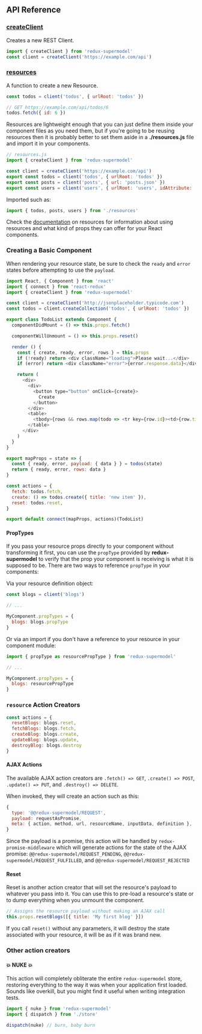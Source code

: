 ## API Reference

### [createClient](createClient.md)

Creates a new REST Client.

```js
import { createClient } from 'redux-supermodel'
const client = createClient('https://example.com/api')
```

### [resources](resources.md)

A function to create a new Resource.

```js
const todos = client('todos', { urlRoot: 'todos' })

// GET https://example.com/api/todos/6
todos.fetch({ id: 6 })
```

Resources are lightweight enough that you can just define them inside your component files as you need them, but if you're going to be reusing resources then it is probably better to set them aside in a **./resources.js** file and import it in your components.

```js
// resources.js
import { createClient } from 'redux-supermodel'

const client = createClient('https://example.com/api')
export const todos = client('todos', { urlRoot: 'todos' })
export const posts = client('posts', { url: 'posts.json' })
export const users = client('users', { urlRoot: 'users', idAttribute: 'userId' })
```

Imported such as:

```js
import { todos, posts, users } from './resources'
```

Check the [documentation](resources.md) on resources for information about using resources and what kind of props they can offer for your React components.

### Creating a Basic Component

When rendering your resource state, be sure to check the `ready` and `error` states before attempting to use the `payload`.

```js
import React, { Component } from 'react'
import { connect } from 'react-redux'
import { createClient } from 'redux-supermodel'

const client = createClient('http://jsonplaceholder.typicode.com')
const todos = client.createCollection('todos', { urlRoot: 'todos' })

export class TodoList extends Component {
  componentDidMount = () => this.props.fetch()

  componentWillUnmount = () => this.props.reset()

  render () {
    const { create, ready, error, rows } = this.props
    if (!ready) return <div className="loading">Please wait...</div>
    if (error) return <div className="error">{error.response.data}</div>

    return (
      <div>
        <div>
          <button type="button" onClick={create}>
            Create
          </button>
        </div>
        <table>
          <tbody>{rows && rows.map(todo => <tr key={row.id}><td>{row.title}</td></tr>)}</tbody>
        </table>
      </div>
    )
  }
}

export mapProps = state => {
  const { ready, error, payload: { data } } = todos(state)
  return { ready, error, rows: data }
}

const actions = {
  fetch: todos.fetch,
  create: () => todos.create({ title: 'new item' }),
  reset: todos.reset,
}

export default connect(mapProps, actions)(TodoList)
```

#### PropTypes

If you pass your resource props directly to your component without transforming it first, you can use the `propType` provided by **redux-supermodel** to verify that the prop your component is receiving is what it is supposed to be. There are two ways to reference `propType` in your components:

Via your resource definition object:

```js
const blogs = client('blogs')

// ...

MyComponent.propTypes = {
  blogs: blogs.propType
}
```

Or via an import if you don't have a reference to your resource in your component module:

```js
import { propType as resourcePropType } from 'redux-supermodel'

// ...

MyComponent.propTypes = {
  blogs: resourcePropType
}
```

### `resource` Action Creators

```js
const actions = {
  resetBlogs: blogs.reset,
  fetchBlogs: blogs.fetch,
  createBlog: blogs.create,
  updateBlog: blogs.update,
  destroyBlog: blogs.destroy
}
```

#### AJAX Actions

The available AJAX action creators are `.fetch() => GET`, `.create() => POST`, `.update() => PUT`, and `.destroy() => DELETE`.

When invoked, they will create an action such as this:

```js
{
  type: '@@redux-supermodel/REQUEST',
  payload: requestAsPromise,
  meta: { action, method, url, resourceName, inputData, definition },
}
```

Since the payload is a promise, this action will be handled by `redux-promise-middleware` which will generate actions for the state of the AJAX promise: `@@redux-supermodel/REQUEST_PENDING`, `@@redux-supermodel/REQUEST_FULFILLED`, and `@@redux-supermodel/REQUEST_REJECTED`

#### Reset

Reset is another action creator that will set the resource's payload to whatever you pass into it. You can use this to pre-load a resource's state or to dump everything when you unmount the component.

```js
// Assigns the resource payload without making an AJAX call
this.props.resetBlogs([{ title: 'My first blog' }])
```

If you call `reset()` without any parameters, it will destroy the state associated with your resource, it will be as if it was brand new.

### Other action creators

#### :boom: NUKE :boom:

This action will completely obliterate the entire `redux-supermodel` store, restoring everything to the way it was when your application first loaded. Sounds like overkill, but you might find it useful when writing integration tests.

```js
import { nuke } from 'redux-supermodel'
import { dispatch } from './store'

dispatch(nuke) // burn, baby burn
```
